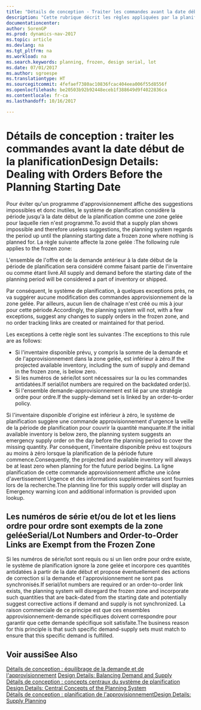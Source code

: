 ```yaml
---
title: "Détails de conception - Traiter les commandes avant la date début de la planification"
description: "Cette rubrique décrit les règles appliquées par la planification aux commandes dans la zone gelée."
documentationcenter: 
author: SorenGP
ms.prod: dynamics-nav-2017
ms.topic: article
ms.devlang: na
ms.tgt_pltfrm: na
ms.workload: na
ms.search.keywords: planning, frozen, design serial, lot
ms.date: 07/01/2017
ms.author: sgroespe
ms.translationtype: HT
ms.sourcegitcommit: 4fefaef7380ac10836fcac404eea006f55d8556f
ms.openlocfilehash: be20503b92b92448eceb1f388649d9f4022836ca
ms.contentlocale: fr-ca
ms.lasthandoff: 10/16/2017

---
```

# <a name="design-details-dealing-with-orders-before-the-planning-starting-date"></a><span data-ttu-id="e7c0d-103">Détails de conception : traiter les commandes avant la date début de la planification</span><span class="sxs-lookup"><span data-stu-id="e7c0d-103">Design Details: Dealing with Orders Before the Planning Starting Date</span></span>
<span data-ttu-id="e7c0d-104">Pour éviter qu'un programme d'approvisionnement affiche des suggestions impossibles et donc inutiles, le système de planification considère la période jusqu'à la date début de la planification comme une zone gelée pour laquelle rien n'est programmé.</span><span class="sxs-lookup"><span data-stu-id="e7c0d-104">To avoid that a supply plan shows impossible and therefore useless suggestions, the planning system regards the period up until the planning starting date a frozen zone where nothing is planned for.</span></span> <span data-ttu-id="e7c0d-105">La règle suivante affecte la zone gelée :</span><span class="sxs-lookup"><span data-stu-id="e7c0d-105">The following rule applies to the frozen zone:</span></span>  
  
<span data-ttu-id="e7c0d-106">L'ensemble de l'offre et de la demande antérieur à la date début de la période de planification sera considéré comme faisant partie de l'inventaire ou comme étant livré.</span><span class="sxs-lookup"><span data-stu-id="e7c0d-106">All supply and demand before the starting date of the planning period will be considered a part of inventory or shipped.</span></span>  
  
<span data-ttu-id="e7c0d-107">Par conséquent, le système de planification, à quelques exceptions près, ne va suggérer aucune modification des commandes approvisionnement de la zone gelée. Par ailleurs, aucun lien de chaînage n'est créé ou mis à jour pour cette période.</span><span class="sxs-lookup"><span data-stu-id="e7c0d-107">Accordingly, the planning system will not, with a few exceptions, suggest any changes to supply orders in the frozen zone, and no order tracking links are created or maintained for that period.</span></span>  
  
<span data-ttu-id="e7c0d-108">Les exceptions à cette règle sont les suivantes :</span><span class="sxs-lookup"><span data-stu-id="e7c0d-108">The exceptions to this rule are as follows:</span></span>  
  
* <span data-ttu-id="e7c0d-109">Si l'inventaire disponible prévu, y compris la somme de la demande et de l'approvisionnement dans la zone gelée, est inférieur à zéro.</span><span class="sxs-lookup"><span data-stu-id="e7c0d-109">If the projected available inventory, including the sum of supply and demand in the frozen zone, is below zero.</span></span>  
* <span data-ttu-id="e7c0d-110">Si les numéros de série/lot sont nécessaires sur la ou les commandes antidatées.</span><span class="sxs-lookup"><span data-stu-id="e7c0d-110">If serial/lot numbers are required on the backdated order(s).</span></span>  
* <span data-ttu-id="e7c0d-111">Si l'ensemble demande-approvisionnement est lié par une stratégie ordre pour ordre.</span><span class="sxs-lookup"><span data-stu-id="e7c0d-111">If the supply-demand set is linked by an order-to-order policy.</span></span>  
  
<span data-ttu-id="e7c0d-112">Si l'inventaire disponible d'origine est inférieur à zéro, le système de planification suggère une commande approvisionnement d'urgence la veille de la période de planification pour couvrir la quantité manquante.</span><span class="sxs-lookup"><span data-stu-id="e7c0d-112">If the initial available inventory is below zero, the planning system suggests an emergency supply order on the day before the planning period to cover the missing quantity.</span></span> <span data-ttu-id="e7c0d-113">Par conséquent, l'inventaire disponible prévu est toujours au moins à zéro lorsque la planification de la période future commence.</span><span class="sxs-lookup"><span data-stu-id="e7c0d-113">Consequently, the projected and available inventory will always be at least zero when planning for the future period begins.</span></span> <span data-ttu-id="e7c0d-114">La ligne planification de cette commande approvisionnement affiche une icône d'avertissement Urgence et des informations supplémentaires sont fournies lors de la recherche.</span><span class="sxs-lookup"><span data-stu-id="e7c0d-114">The planning line for this supply order will display an Emergency warning icon and additional information is provided upon lookup.</span></span>  
  
## <a name="seriallot-numbers-and-order-to-order-links-are-exempt-from-the-frozen-zone"></a><span data-ttu-id="e7c0d-115">Les numéros de série et/ou de lot et les liens ordre pour ordre sont exempts de la zone gelée</span><span class="sxs-lookup"><span data-stu-id="e7c0d-115">Serial/Lot Numbers and Order-to-Order Links are Exempt from the Frozen Zone</span></span>  
<span data-ttu-id="e7c0d-116">Si les numéros de série/lot sont requis ou si un lien ordre pour ordre existe, le système de planification ignore la zone gelée et incorpore ces quantités antidatées à partir de la date début et propose éventuellement des actions de correction si la demande et l'approvisionnement ne sont pas synchronisés.</span><span class="sxs-lookup"><span data-stu-id="e7c0d-116">If serial/lot numbers are required or an order-to-order link exists, the planning system will disregard the frozen zone and incorporate such quantities that are back-dated from the starting date and potentially suggest corrective actions if demand and supply is not synchronized.</span></span> <span data-ttu-id="e7c0d-117">La raison commerciale de ce principe est que ces ensembles approvisionnement-demande spécifiques doivent correspondre pour garantir que cette demande spécifique soit satisfaite.</span><span class="sxs-lookup"><span data-stu-id="e7c0d-117">The business reason for this principle is that such specific demand-supply sets must match to ensure that this specific demand is fulfilled.</span></span>  
  
## <a name="see-also"></a><span data-ttu-id="e7c0d-118">Voir aussi</span><span class="sxs-lookup"><span data-stu-id="e7c0d-118">See Also</span></span>  
<span data-ttu-id="e7c0d-119">[Détails de conception : équilibrage de la demande et de l'approvisionnement](design-details-balancing-demand-and-supply.md) </span><span class="sxs-lookup"><span data-stu-id="e7c0d-119">[Design Details: Balancing Demand and Supply](design-details-balancing-demand-and-supply.md) </span></span>  
<span data-ttu-id="e7c0d-120">[Détails de conception : concepts centraux du système de planification](design-details-central-concepts-of-the-planning-system.md) </span><span class="sxs-lookup"><span data-stu-id="e7c0d-120">[Design Details: Central Concepts of the Planning System](design-details-central-concepts-of-the-planning-system.md) </span></span>  
[<span data-ttu-id="e7c0d-121">Détails de conception : planification de l'approvisionnement</span><span class="sxs-lookup"><span data-stu-id="e7c0d-121">Design Details: Supply Planning</span></span>](design-details-supply-planning.md)
